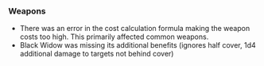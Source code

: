 ### Weapons
* There was an error in the cost calculation formula making the weapon costs too high. This primarily affected common weapons.
* Black Widow was missing its additional benefits (ignores half cover, 1d4 additional damage to targets not behind cover)
